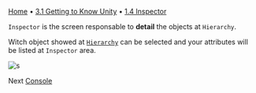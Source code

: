 [Home](../../HomeEN.md) • [3.1 Getting to Know Unity](#) • [1.4 Inspector](#)

 `Inspector` is the screen responsable to **detail** the objects at `Hierarchy`.

Witch object showed at [`Hierarchy`](./1.3_hier_eng.md) can be selected and your attributes will be listed at `Inspector` area.

![s](https://cdn.discordapp.com/attachments/859440081462493194/859761048139989042/unknown.png)

Next [Console](./1.5_console_eng.md)